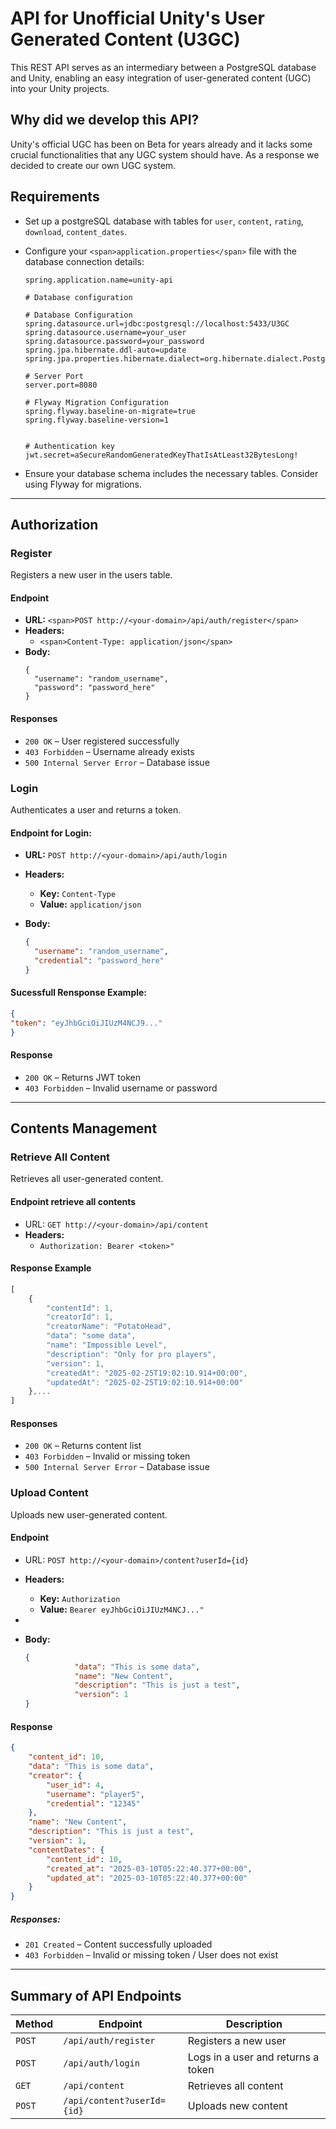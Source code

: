 # API for Unofficial Unity's User Generated Content (U3GC)

This REST API serves as an intermediary between a PostgreSQL database and Unity, enabling an easy integration of user-generated content (UGC) into your Unity projects.

## Why did we develop this API?

Unity's official UGC has been on Beta for years already and it lacks some crucial functionalities that any UGC system should have.
As a response we decided to create our own UGC system.

## Requirements

- Set up a postgreSQL database with tables for `user`, `content`, `rating`, `download`, `content_dates`.
- Configure your `<span>application.properties</span>` file with the database connection details:

  ```
  spring.application.name=unity-api

  # Database configuration

  # Database Configuration
  spring.datasource.url=jdbc:postgresql://localhost:5433/U3GC
  spring.datasource.username=your_user
  spring.datasource.password=your_password
  spring.jpa.hibernate.ddl-auto=update
  spring.jpa.properties.hibernate.dialect=org.hibernate.dialect.PostgreSQLDialect

  # Server Port
  server.port=8080

  # Flyway Migration Configuration
  spring.flyway.baseline-on-migrate=true
  spring.flyway.baseline-version=1


  # Authentication key
  jwt.secret=aSecureRandomGeneratedKeyThatIsAtLeast32BytesLong!
  ```
- Ensure your database schema includes the necessary tables. Consider using Flyway for migrations.

---

## Authorization

### Register

Registers a new user in the users table.

#### Endpoint

* **URL:** `<span>POST http://<your-domain>/api/auth/register</span>`
* **Headers:**
  * `<span>Content-Type: application/json</span>`
* **Body:**
  ```
  {
    "username": "random_username",
    "password": "password_here"
  }
  ```

#### Responses

* `200 OK` – User registered successfully
* `403 Forbidden` – Username already exists
* `500 Internal Server Error` – Database issue

### Login

Authenticates a user and returns a token.

#### Endpoint for Login:

- **URL:**
  `POST http://<your-domain>/api/auth/login`
- **Headers:**

  - **Key:** `Content-Type`
  - **Value:** `application/json`
- **Body:**

  ```json
  {
    "username": "random_username",
    "credential": "password_here"
  }
  ```

#### Sucessfull Rensponse Example:

```json
{
"token": "eyJhbGciOiJIUzM4NCJ9..."
}
```

#### Response

* `200 OK` – Returns JWT token
* `403 Forbidden` – Invalid username or password

---

## Contents Management

### Retrieve All Content

Retrieves all user-generated content.

#### Endpoint retrieve all contents

- URL:
  `GET http://<your-domain>/api/content`
- **Headers:**
  - `Authorization: Bearer <token>"`

#### Response Example

```js
[
    {
        "contentId": 1,
        "creatorId": 1,
        "creatorName": "PotatoHead",
        "data": "some data",
        "name": "Impossible Level",
        "description": "Only for pro players",
        "version": 1,
        "createdAt": "2025-02-25T19:02:10.914+00:00",
        "updatedAt": "2025-02-25T19:02:10.914+00:00"
    },...
]
```

#### Responses

* `200 OK` – Returns content list
* `403 Forbidden` – Invalid or missing token
* `500 Internal Server Error` – Database issue

### Upload Content

Uploads new user-generated content.

#### Endpoint

- URL:
  `POST http://<your-domain>/content?userId={id}`
- **Headers:**

  - **Key:** `Authorization`
  - **Value:** `Bearer eyJhbGciOiJIUzM4NCJ..."`
-
- **Body:**

  ```json
  {
             "data": "This is some data",
             "name": "New Content",
             "description": "This is just a test",
             "version": 1
  }
  ```

#### Response

```json
{
    "content_id": 10,
    "data": "This is some data",
    "creator": {
        "user_id": 4,
        "username": "player5",
        "credential": "12345"
    },
    "name": "New Content",
    "description": "This is just a test",
    "version": 1,
    "contentDates": {
        "content_id": 10,
        "created_at": "2025-03-10T05:22:40.377+00:00",
        "updated_at": "2025-03-10T05:22:40.377+00:00"
    }
}
```

##### Responses:

* `201 Created` – Content successfully uploaded
* `403 Forbidden` – Invalid or missing token / User does not exist

---

## Summary of API Endpoints


| Method | Endpoint                   | Description                        |
| ------ | -------------------------- | ---------------------------------- |
| `POST` | `/api/auth/register`       | Registers a new user               |
| `POST` | `/api/auth/login`          | Logs in a user and returns a token |
| `GET`  | `/api/content`             | Retrieves all content              |
| `POST` | `/api/content?userId={id}` | Uploads new content                |
